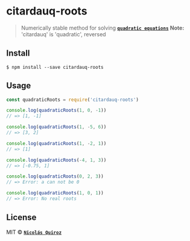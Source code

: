 # citardauq-roots

> Numerically stable method for solving **[`quadratic equations`](https://people.csail.mit.edu/bkph/articles/Quadratics.pdf)**
> **Note:** 'citardauq' is 'quadratic', reversed

## Install

```
$ npm install --save citardauq-roots
```


## Usage

```js
const quadraticRoots = require('citardauq-roots')

console.log(quadraticRoots(1, 0, -1))
// => [1, -1]

console.log(quadraticRoots(1, -5, 6))
// => [3, 2]

console.log(quadraticRoots(1, -2, 1))
// => [1]

console.log(quadraticRoots(-4, 1, 3))
// => [-0.75, 1]

console.log(quadraticRoots(0, 2, 3))
// => Error: a can not be 0

console.log(quadraticRoots(1, 0, 1))
// => Error: No real roots
```


## License

MIT © **[`Nicolás Quiroz`](https://nicolasquiroz.com)**
